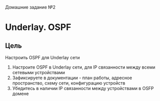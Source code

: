 Домашние задание №2
# Underlay. OSPF
## Цель
Настроить OSPF для Underlay сети

1. Настроите OSPF в Underlay сети, для IP связанности между всеми сетевыми устройствами
2. Зафиксируете в документации - план работы, адресное пространство, схему сети, конфигурацию устройств
3. Убедитесь в наличии IP связанности между устройствами в OSFP домене
